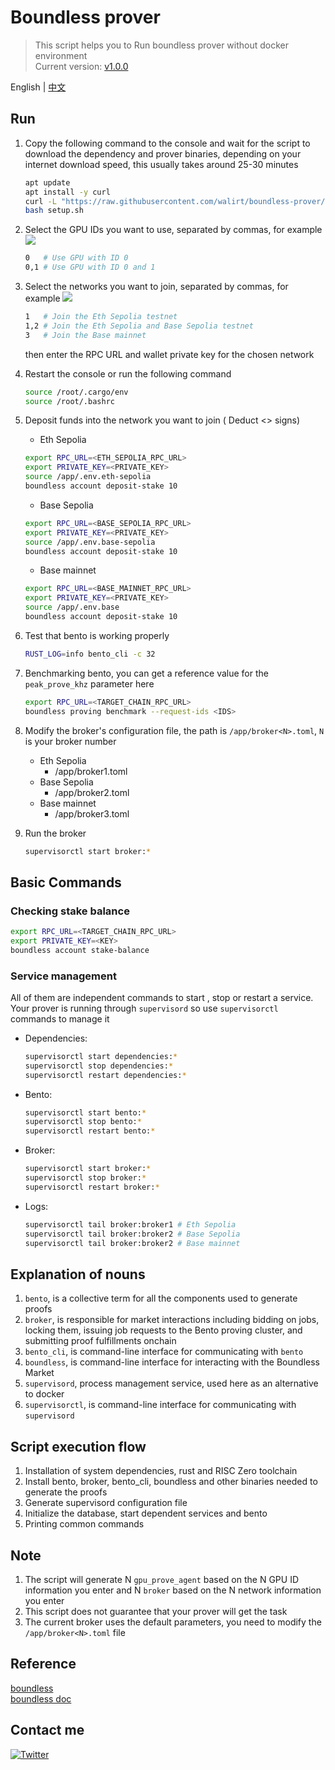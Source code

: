 # Boundless prover
> This script helps you to Run boundless prover without docker environment  
> Current version: [v1.0.0](https://github.com/boundless-xyz/boundless/releases/tag/v1.0.0)

English | [中文](https://github.com/walirt/boundless-prover/blob/main/README_zh.md)

## Run
1. Copy the following command to the console and wait for the script to download the dependency and prover binaries, depending on your internet download speed, this usually takes around 25-30 minutes
    ```bash
    apt update 
    apt install -y curl
    curl -L "https://raw.githubusercontent.com/walirt/boundless-prover/refs/heads/main/setup.sh" -o setup.sh
    bash setup.sh
    ```

2. Select the GPU IDs you want to use, separated by commas, for example
![](https://github.com/walirt/boundless-prover/blob/main/1.png?raw=true)
    ```bash
    0   # Use GPU with ID 0
    0,1 # Use GPU with ID 0 and 1
    ```

3. Select the networks you want to join, separated by commas, for example
![](https://github.com/walirt/boundless-prover/blob/main/2.png?raw=true)
    ```bash
    1   # Join the Eth Sepolia testnet
    1,2 # Join the Eth Sepolia and Base Sepolia testnet
    3   # Join the Base mainnet
    ```
    then enter the RPC URL and wallet private key for the chosen network

4. Restart the console or run the following command
    ```bash
    source /root/.cargo/env
    source /root/.bashrc
    ```

5. Deposit funds into the network you want to join ( Deduct <> signs)
    - Eth Sepolia
    ```bash
    export RPC_URL=<ETH_SEPOLIA_RPC_URL>
    export PRIVATE_KEY=<PRIVATE_KEY>
    source /app/.env.eth-sepolia
    boundless account deposit-stake 10
    ```
    - Base Sepolia
    ```bash
    export RPC_URL=<BASE_SEPOLIA_RPC_URL>
    export PRIVATE_KEY=<PRIVATE_KEY>
    source /app/.env.base-sepolia
    boundless account deposit-stake 10
    ```
    - Base mainnet
    ```bash
    export RPC_URL=<BASE_MAINNET_RPC_URL>
    export PRIVATE_KEY=<PRIVATE_KEY>
    source /app/.env.base
    boundless account deposit-stake 10
    ```

6. Test that bento is working properly
    ```bash
    RUST_LOG=info bento_cli -c 32
    ```

7. Benchmarking bento, you can get a reference value for the `peak_prove_khz` parameter here
    ```bash
    export RPC_URL=<TARGET_CHAIN_RPC_URL>
    boundless proving benchmark --request-ids <IDS>
    ```

8. Modify the broker's configuration file, the path is `/app/broker<N>.toml`, `N` is your broker number
    - Eth Sepolia
        - /app/broker1.toml 
    - Base Sepolia
        - /app/broker2.toml 
    - Base mainnet
        - /app/broker3.toml 

9. Run the broker
    ```bash
    supervisorctl start broker:*
    ```

## Basic Commands
### Checking stake balance
```bash
export RPC_URL=<TARGET_CHAIN_RPC_URL>
export PRIVATE_KEY=<KEY>
boundless account stake-balance
```

### Service management  
All of them are independent commands to start , stop or restart a service. Your prover is running through `supervisord` so use `supervisorctl` commands to manage it
- Dependencies:
    ```bash
    supervisorctl start dependencies:*
    supervisorctl stop dependencies:*
    supervisorctl restart dependencies:*
    ```
- Bento:
    ```bash
    supervisorctl start bento:*
    supervisorctl stop bento:*
    supervisorctl restart bento:*
    ```
- Broker:
    ```bash
    supervisorctl start broker:*
    supervisorctl stop broker:*
    supervisorctl restart broker:*
    ```
- Logs:
    ```bash
    supervisorctl tail broker:broker1 # Eth Sepolia
    supervisorctl tail broker:broker2 # Base Sepolia
    supervisorctl tail broker:broker2 # Base mainnet
    ```

## Explanation of nouns
1. `bento`, is a collective term for all the components used to generate proofs
2. `broker`, is responsible for market interactions including bidding on jobs, locking them, issuing job requests to the Bento proving cluster, and submitting proof fulfillments onchain
3. `bento_cli`, is command-line interface for communicating with `bento`
4. `boundless`, is command-line interface for interacting with the Boundless Market
5. `supervisord`, process management service, used here as an alternative to docker
6. `supervisorctl`, is command-line interface for communicating with `supervisord`

## Script execution flow
1. Installation of system dependencies, rust and RISC Zero toolchain
2. Install bento, broker, bento_cli, boundless and other binaries needed to generate the proofs
4. Generate supervisord configuration file
5. Initialize the database, start dependent services and bento
6. Printing common commands

## Note
1. The script will generate N `gpu_prove_agent` based on the N GPU ID information you enter and N `broker` based on the N network information you enter
2. This script does not guarantee that your prover will get the task
3. The current broker uses the default parameters, you need to modify the `/app/broker<N>.toml` file

## Reference
[boundless](https://github.com/boundless-xyz/boundless)  
[boundless doc](https://docs.beboundless.xyz/provers/quick-start)

## Contact me
[![Twitter](https://img.shields.io/twitter/url/https/twitter.com/walirttt.svg?style=social&label=Follow%20%40walirttt)](https://twitter.com/walirttt)
